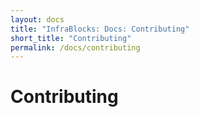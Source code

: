 ```yaml
---
layout: docs
title: "InfraBlocks: Docs: Contributing"
short_title: "Contributing"
permalink: /docs/contributing
---
```

# Contributing
